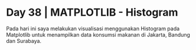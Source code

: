 # Day 38 | MATPLOTLIB - Histogram
Pada hari ini saya melakukan visualisasi menggunakan Histogram pada Matplotlib untuk menampilkan data konsumsi makanan di Jakarta, Bandung dan Surabaya.
